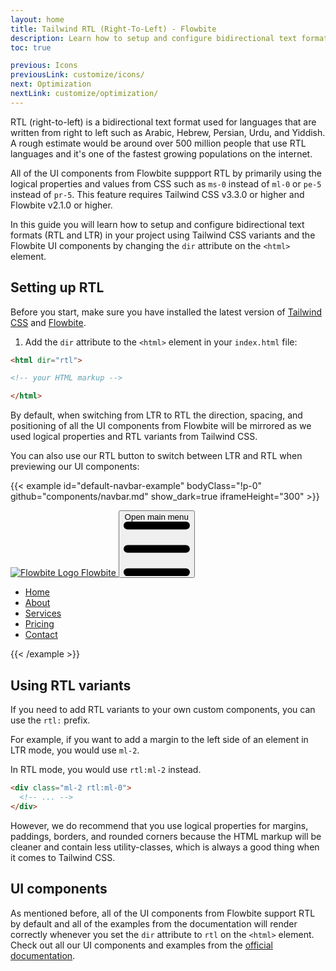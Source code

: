 ```yaml
---
layout: home
title: Tailwind RTL (Right-To-Left) - Flowbite
description: Learn how to setup and configure bidirectional text formats (RTL and LTR) in your project using native Tailwind CSS variants and the Flowbite UI components
toc: true

previous: Icons
previousLink: customize/icons/
next: Optimization
nextLink: customize/optimization/
---
```


RTL (right-to-left) is a bidirectional text format used for languages that are written from right to left such as Arabic, Hebrew, Persian, Urdu, and Yiddish. A rough estimate would be around over 500 million people that use RTL languages and it's one of the fastest growing populations on the internet.

All of the UI components from Flowbite suppport RTL by primarily using the logical properties and values from CSS such as `ms-0` instead of `ml-0` or `pe-5` instead of `pr-5`. This feature requires Tailwind CSS v3.3.0 or higher and Flowbite v2.1.0 or higher.

In this guide you will learn how to setup and configure bidirectional text formats (RTL and LTR) in your project using Tailwind CSS variants and the Flowbite UI components by changing the `dir` attribute on the `<html>` element.

## Setting up RTL

Before you start, make sure you have installed the latest version of [Tailwind CSS](https://tailwindcss.com/docs/installation) and [Flowbite](https://flowbite.com/docs/getting-started/quickstart/).

1. Add the `dir` attribute to the `<html>` element in your `index.html` file:

```html
<html dir="rtl">

<!-- your HTML markup -->

</html>
```

By default, when switching from LTR to RTL the direction, spacing, and positioning of all the UI components from Flowbite will be mirrored as we used logical properties and RTL variants from Tailwind CSS.

You can also use our RTL button to switch between LTR and RTL when previewing our UI components:

{{< example id="default-navbar-example" bodyClass="!p-0" github="components/navbar.md" show_dark=true iframeHeight="300" >}}

<nav class="bg-white border-gray-200 dark:bg-gray-900">
  <div class="max-w-screen-xl flex flex-wrap items-center justify-between mx-auto p-4">
    <a href="{{< param homepage >}}/" class="flex items-center space-x-3 rtl:space-x-reverse">
        <img src="https://flowbite.com/docs/images/logo.svg" class="h-8" alt="Flowbite Logo" />
        <span class="self-center text-2xl font-semibold whitespace-nowrap dark:text-white">Flowbite</span>
    </a>
    <button data-collapse-toggle="navbar-default" type="button" class="inline-flex items-center p-2 w-10 h-10 justify-center text-sm text-gray-500 rounded-lg md:hidden hover:bg-gray-100 focus:outline-none focus:ring-2 focus:ring-gray-200 dark:text-gray-400 dark:hover:bg-gray-700 dark:focus:ring-gray-600" aria-controls="navbar-default" aria-expanded="false">
        <span class="sr-only">Open main menu</span>
        <svg class="w-5 h-5" aria-hidden="true" xmlns="http://www.w3.org/2000/svg" fill="none" viewBox="0 0 17 14">
            <path stroke="currentColor" stroke-linecap="round" stroke-linejoin="round" stroke-width="2" d="M1 1h15M1 7h15M1 13h15"/>
        </svg>
    </button>
    <div class="hidden w-full md:block md:w-auto" id="navbar-default">
      <ul class="font-medium flex flex-col p-4 md:p-0 mt-4 border border-gray-100 rounded-lg bg-gray-50 md:flex-row md:space-x-8 rtl:space-x-reverse md:mt-0 md:border-0 md:bg-white dark:bg-gray-800 md:dark:bg-gray-900 dark:border-gray-700">
        <li>
          <a href="#" class="block py-2 px-3 text-white bg-blue-700 rounded md:bg-transparent md:text-blue-700 md:p-0 dark:text-white md:dark:text-blue-500" aria-current="page">Home</a>
        </li>
        <li>
          <a href="#" class="block py-2 px-3 text-gray-900 rounded hover:bg-gray-100 md:hover:bg-transparent md:border-0 md:hover:text-blue-700 md:p-0 dark:text-white md:dark:hover:text-blue-500 dark:hover:bg-gray-700 dark:hover:text-white md:dark:hover:bg-transparent">About</a>
        </li>
        <li>
          <a href="#" class="block py-2 px-3 text-gray-900 rounded hover:bg-gray-100 md:hover:bg-transparent md:border-0 md:hover:text-blue-700 md:p-0 dark:text-white md:dark:hover:text-blue-500 dark:hover:bg-gray-700 dark:hover:text-white md:dark:hover:bg-transparent">Services</a>
        </li>
        <li>
          <a href="#" class="block py-2 px-3 text-gray-900 rounded hover:bg-gray-100 md:hover:bg-transparent md:border-0 md:hover:text-blue-700 md:p-0 dark:text-white md:dark:hover:text-blue-500 dark:hover:bg-gray-700 dark:hover:text-white md:dark:hover:bg-transparent">Pricing</a>
        </li>
        <li>
          <a href="#" class="block py-2 px-3 text-gray-900 rounded hover:bg-gray-100 md:hover:bg-transparent md:border-0 md:hover:text-blue-700 md:p-0 dark:text-white md:dark:hover:text-blue-500 dark:hover:bg-gray-700 dark:hover:text-white md:dark:hover:bg-transparent">Contact</a>
        </li>
      </ul>
    </div>
  </div>
</nav>
{{< /example >}}

## Using RTL variants

If you need to add RTL variants to your own custom components, you can use the `rtl:` prefix.

For example, if you want to add a margin to the left side of an element in LTR mode, you would use `ml-2`. 

In RTL mode, you would use `rtl:ml-2` instead.

```html
<div class="ml-2 rtl:ml-0">
  <!-- ... -->
</div>
```

However, we do recommend that you use logical properties for margins, paddings, borders, and rounded corners because the HTML markup will be cleaner and contain less utility-classes, which is always a good thing when it comes to Tailwind CSS.

## UI components

As mentioned before, all of the UI components from Flowbite support RTL by default and all of the examples from the documentation will render correctly whenever you set the `dir` attribute to `rtl` on the `<html>` element. Check out all our UI components and examples from the [official documentation](https://flowbite.com/docs/getting-started/introduction/).